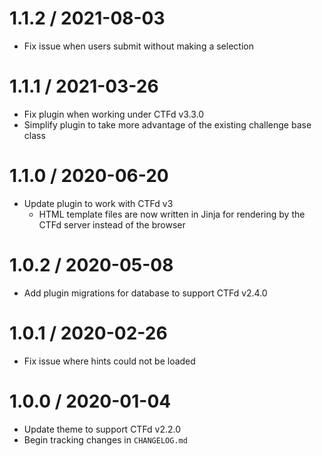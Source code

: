 # 1.1.2 / 2021-08-03

- Fix issue when users submit without making a selection

# 1.1.1 / 2021-03-26

- Fix plugin when working under CTFd v3.3.0
- Simplify plugin to take more advantage of the existing challenge base class

# 1.1.0 / 2020-06-20

- Update plugin to work with CTFd v3
  - HTML template files are now written in Jinja for rendering by the CTFd server instead of the browser

# 1.0.2 / 2020-05-08

- Add plugin migrations for database to support CTFd v2.4.0

# 1.0.1 / 2020-02-26

- Fix issue where hints could not be loaded

# 1.0.0 / 2020-01-04

- Update theme to support CTFd v2.2.0
- Begin tracking changes in `CHANGELOG.md`
